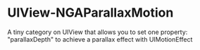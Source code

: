 UIView-NGAParallaxMotion
========================

A tiny category on UIView that allows you to set one property: "parallaxDepth" to achieve a parallax effect with UIMotionEffect
